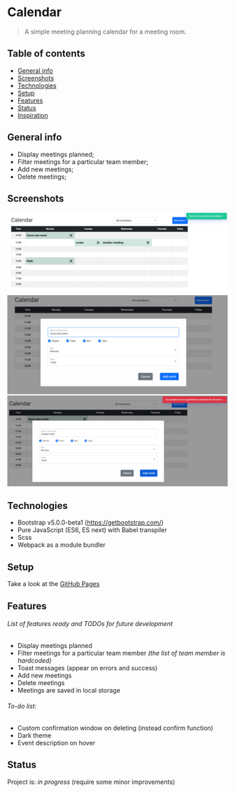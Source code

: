 # Calendar

> A simple meeting planning calendar for a meeting room.


## Table of contents
* [General info](#general-info)
* [Screenshots](#screenshots)
* [Technologies](#technologies)
* [Setup](#setup)
* [Features](#features)
* [Status](#status)
* [Inspiration](#inspiration)

## General info

  - Display meetings planned;
  - Filter meetings for a particular team member;
  - Add new meetings;
  - Delete meetings;

## Screenshots
![Example screenshot1](./src/img/screenshot_view.png)
![Example screenshot2](./src/img/screenshot_success.png)
![Example screenshot3](./src/img/screenshot_error.png)

## Technologies
* Bootstrap v5.0.0-beta1 (https://getbootstrap.com/)
* Pure JavaScript (ES6, ES next) with Babel transpiler 
* Scss
* Webpack as a module bundler

## Setup
Take a look at the [GitHub Pages](https://ic3top.github.io/Calendar-for-Ciklum/dist/)

## Features
###### List of features ready and TODOs for future development
* Display meetings planned
* Filter meetings for a particular team member _(the list of team member is hardcoded)_
* Toast messages (appear on errors and success)
* Add new meetings
* Delete meetings
* Meetings are saved in local storage

###### To-do list:
* Custom confirmation window on deleting (instead confirm function)
* Dark theme
* Event description on hover

## Status
Project is: _in progress_ (require some minor improvements)

